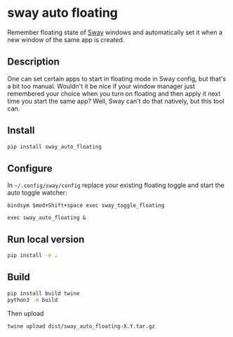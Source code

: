 # sway auto floating

Remember floating state of [Sway](https://swaywm.org/) windows and automatically set it when a new window of the same app is created.

## Description

One can set certain apps to start in floating mode in Sway config, but that's a bit too manual. Wouldn't it be nice if your window manager just remembered your choice when you turn on floating and then apply it next time you start the same app? Well, Sway can't do that natively, but this tool can.

## Install

```sh
pip install sway_auto_floating
```

## Configure

In `~/.config/sway/config` replace your existing floating toggle and start the auto toggle watcher:

```
bindsym $mod+Shift+space exec sway_toggle_floating

exec sway_auto_floating &
```

## Run local version

```sh
pip install -e .
```

## Build

```sh
pip install build twine
python3 -m build
```

Then upload

```sh
twine upload dist/sway_auto_floating-X.Y.tar.gz
```
